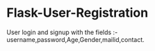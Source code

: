 # Flask-User-Registration
User login and signup with the fields :- username,password,Age,Gender,mailid,contact.
